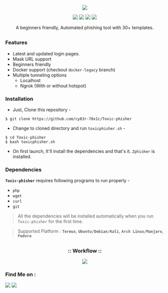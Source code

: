 <!-- TOXICPHISHER -->

<p align="center">
  <img src=".imgs/logo.png">
</p>


<p align="center">
  <img src="https://img.shields.io/badge/Author---CYBERTOXIC-cyan?style=flat-square">
  <img src="https://img.shields.io/badge/Open%20Source-Yes-cyan?style=flat-square">
  <img src="https://img.shields.io/badge/MADE%20IN-KERALA-cyan?colorA=#ffa500&colorB=%23017e40&style=flat-square">
  <img src="https://img.shields.io/badge/Written%20In-Bash-cyan?style=flat-square">
</p>

<p align="center">A beginners friendly, Automated phishing tool with 30+ templates.</p>

##

### Features

- Latest and updated login pages.
- Mask URL support 
- Beginners friendly
- Docker support (checkout `docker-legacy` branch)
- Multiple tunneling options
  - Localhost
  - Ngrok (With or without hotspot)


### Installation

- Just, Clone this repository -
```
$ git clone https://github.com/cy83r-70x1c/Toxic-phisher
```

- Change to cloned directory and run `toxicphisher.sh` -
```
$ cd Toxic-phisher
$ bash toxicphisher.sh
```

- On first launch, It'll install the dependencies and that's it. `Zphisher` is installed.


### Dependencies

**`Toxic-phisher`** requires following programs to run properly - 
- `php`
- `wget`
- `curl`
- `git`

> All the dependencies will be installed automatically when you run `Toxic-phisher` for the first time.

> Supported Platform : **`Termux`**, **`Ubuntu/Debian/Kali`**, **`Arch Linux/Manjaro`**, **`Fedora`**

##

<h3 align="center">
:: Workflow ::
</h3>
<p align="center">
<img src=".imgs/wf.gif"/>
</p>


### Find Me on :
<p align="left">
  <a href="https://github.com/cy83r-70x1c" target="_blank"><img src="https://img.shields.io/badge/Github-TOXIC-green?style=for-the-badge&logo=github"></a>
  <a href="https://instagram.com/cy83r_70x1c?utm_medium=copy_link" target="_blank"><img src="https://img.shields.io/badge/IG-%40cy83r_70x1c-red?style=for-the-badge&logo=instagram"></a>
</p>
